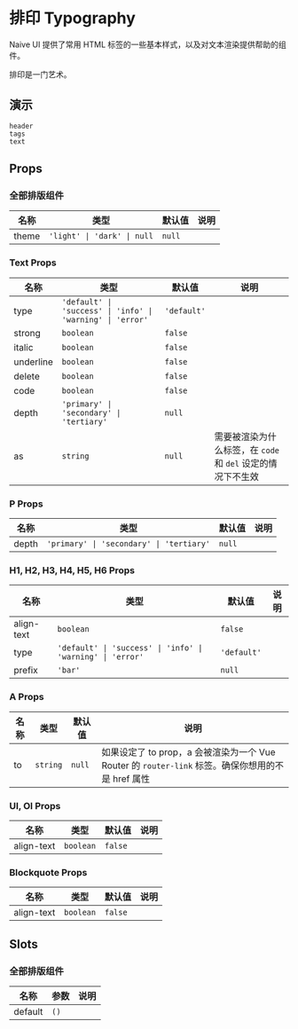 # 排印 Typography

Naive UI 提供了常用 HTML 标签的一些基本样式，以及对文本渲染提供帮助的组件。

排印是一门艺术。

## 演示
```demo
header
tags
text
```

## Props
### 全部排版组件
|名称|类型|默认值|说明|
|-|-|-|-|
|theme|`'light' \| 'dark' \| null`|`null`||


### Text Props
|名称|类型|默认值|说明|
|-|-|-|-|
|type|`'default' \| 'success' \| 'info' \| 'warning' \| 'error'`|`'default'`||
|strong|`boolean`|`false`||
|italic|`boolean`|`false`||
|underline|`boolean`|`false`||
|delete|`boolean`|`false`||
|code|`boolean`|`false`||
|depth|`'primary' \| 'secondary' \| 'tertiary'`|`null`||
|as|`string`|`null`|需要被渲染为什么标签，在 `code` 和 `del` 设定的情况下不生效|

### P Props
|名称|类型|默认值|说明|
|-|-|-|-|
|depth|`'primary' \| 'secondary' \| 'tertiary'`|`null`||

### H1, H2, H3, H4, H5, H6 Props
|名称|类型|默认值|说明|
|-|-|-|-|
|align-text|`boolean`|`false`||
|type|`'default' \| 'success' \| 'info' \| 'warning' \| 'error'`|`'default'`||
|prefix|`'bar'`|`null`||

### A Props
|名称|类型|默认值|说明|
|-|-|-|-|
|to|`string`|`null`|如果设定了 to prop，a 会被渲染为一个 Vue Router 的 `router-link` 标签。确保你想用的不是 href 属性|

### Ul, Ol Props
|名称|类型|默认值|说明|
|-|-|-|-|
|align-text|`boolean`|`false`||

### Blockquote Props
|名称|类型|默认值|说明|
|-|-|-|-|
|align-text|`boolean`|`false`||

## Slots
### 全部排版组件
|名称|参数|说明|
|-|-|-|
|default|`()`||

